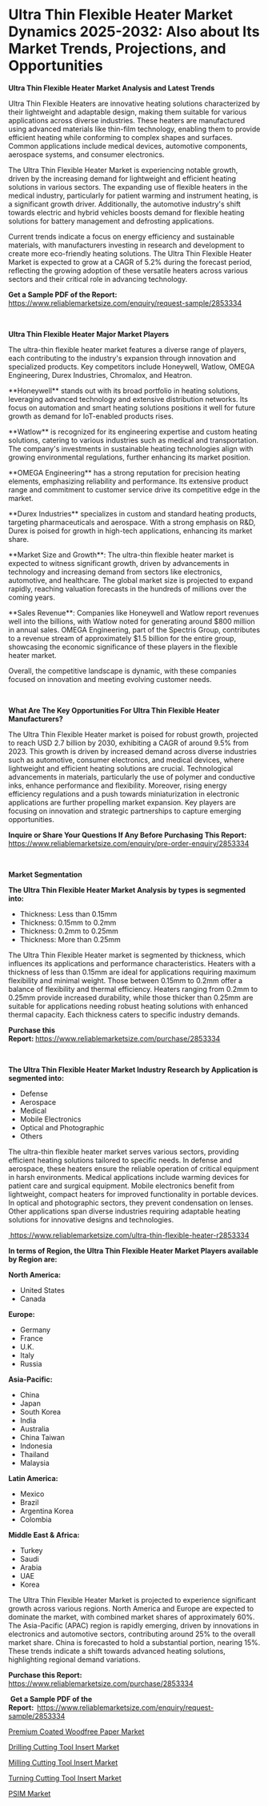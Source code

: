 <p><h1>Ultra Thin Flexible Heater Market Dynamics 2025-2032: Also about Its Market Trends, Projections, and Opportunities</h1></p><p><strong>Ultra Thin Flexible Heater Market Analysis and Latest Trends</strong></p>
<p><p>Ultra Thin Flexible Heaters are innovative heating solutions characterized by their lightweight and adaptable design, making them suitable for various applications across diverse industries. These heaters are manufactured using advanced materials like thin-film technology, enabling them to provide efficient heating while conforming to complex shapes and surfaces. Common applications include medical devices, automotive components, aerospace systems, and consumer electronics.</p><p>The Ultra Thin Flexible Heater Market is experiencing notable growth, driven by the increasing demand for lightweight and efficient heating solutions in various sectors. The expanding use of flexible heaters in the medical industry, particularly for patient warming and instrument heating, is a significant growth driver. Additionally, the automotive industry's shift towards electric and hybrid vehicles boosts demand for flexible heating solutions for battery management and defrosting applications.</p><p>Current trends indicate a focus on energy efficiency and sustainable materials, with manufacturers investing in research and development to create more eco-friendly heating solutions. The Ultra Thin Flexible Heater Market is expected to grow at a CAGR of 5.2% during the forecast period, reflecting the growing adoption of these versatile heaters across various sectors and their critical role in advancing technology.</p></p>
<p><strong>Get a Sample PDF of the Report:&nbsp;</strong> <a href="https://www.reliablemarketsize.com/enquiry/request-sample/2853334?utm_campaign=1836&utm_medium=2&utm_source=Github&utm_content=ia&utm_term=11032025&utm_id=ultra-thin-flexible-heater">https://www.reliablemarketsize.com/enquiry/request-sample/2853334</a></p>
<p>&nbsp;</p>
<p><strong>Ultra Thin Flexible Heater Major Market Players</strong></p>
<p><p>The ultra-thin flexible heater market features a diverse range of players, each contributing to the industry's expansion through innovation and specialized products. Key competitors include Honeywell, Watlow, OMEGA Engineering, Durex Industries, Chromalox, and Heatron.</p><p>**Honeywell** stands out with its broad portfolio in heating solutions, leveraging advanced technology and extensive distribution networks. Its focus on automation and smart heating solutions positions it well for future growth as demand for IoT-enabled products rises. </p><p>**Watlow** is recognized for its engineering expertise and custom heating solutions, catering to various industries such as medical and transportation. The company's investments in sustainable heating technologies align with growing environmental regulations, further enhancing its market position. </p><p>**OMEGA Engineering** has a strong reputation for precision heating elements, emphasizing reliability and performance. Its extensive product range and commitment to customer service drive its competitive edge in the market. </p><p>**Durex Industries** specializes in custom and standard heating products, targeting pharmaceuticals and aerospace. With a strong emphasis on R&D, Durex is poised for growth in high-tech applications, enhancing its market share.</p><p>**Market Size and Growth**: The ultra-thin flexible heater market is expected to witness significant growth, driven by advancements in technology and increasing demand from sectors like electronics, automotive, and healthcare. The global market size is projected to expand rapidly, reaching valuation forecasts in the hundreds of millions over the coming years.</p><p>**Sales Revenue**: Companies like Honeywell and Watlow report revenues well into the billions, with Watlow noted for generating around $800 million in annual sales. OMEGA Engineering, part of the Spectris Group, contributes to a revenue stream of approximately $1.5 billion for the entire group, showcasing the economic significance of these players in the flexible heater market. </p><p>Overall, the competitive landscape is dynamic, with these companies focused on innovation and meeting evolving customer needs.</p></p>
<p>&nbsp;</p>
<p><strong>What Are The Key Opportunities For Ultra Thin Flexible Heater Manufacturers?</strong></p>
<p><p>The Ultra Thin Flexible Heater market is poised for robust growth, projected to reach USD 2.7 billion by 2030, exhibiting a CAGR of around 9.5% from 2023. This growth is driven by increased demand across diverse industries such as automotive, consumer electronics, and medical devices, where lightweight and efficient heating solutions are crucial. Technological advancements in materials, particularly the use of polymer and conductive inks, enhance performance and flexibility. Moreover, rising energy efficiency regulations and a push towards miniaturization in electronic applications are further propelling market expansion. Key players are focusing on innovation and strategic partnerships to capture emerging opportunities.</p></p>
<p><strong>Inquire or Share Your Questions If Any Before Purchasing This Report:</strong> <a href="https://www.reliablemarketsize.com/enquiry/pre-order-enquiry/2853334?utm_campaign=1836&utm_medium=2&utm_source=Github&utm_content=ia&utm_term=11032025&utm_id=ultra-thin-flexible-heater">https://www.reliablemarketsize.com/enquiry/pre-order-enquiry/2853334</a></p>
<p>&nbsp;</p>
<p><strong>Market Segmentation</strong></p>
<p><strong>The Ultra Thin Flexible Heater Market Analysis by types is segmented into:</strong></p>
<p><ul><li>Thickness: Less than 0.15mm</li><li>Thickness: 0.15mm to 0.2mm</li><li>Thickness: 0.2mm to 0.25mm</li><li>Thickness: More than 0.25mm</li></ul></p>
<p><p>The Ultra Thin Flexible Heater market is segmented by thickness, which influences its applications and performance characteristics. Heaters with a thickness of less than 0.15mm are ideal for applications requiring maximum flexibility and minimal weight. Those between 0.15mm to 0.2mm offer a balance of flexibility and thermal efficiency. Heaters ranging from 0.2mm to 0.25mm provide increased durability, while those thicker than 0.25mm are suitable for applications needing robust heating solutions with enhanced thermal capacity. Each thickness caters to specific industry demands.</p></p>
<p><strong>Purchase this Report:&nbsp;</strong><a href="https://www.reliablemarketsize.com/purchase/2853334?utm_campaign=1836&utm_medium=2&utm_source=Github&utm_content=ia&utm_term=11032025&utm_id=ultra-thin-flexible-heater">https://www.reliablemarketsize.com/purchase/2853334</a></p>
<p>&nbsp;</p>
<p><strong>The Ultra Thin Flexible Heater Market Industry Research by Application is segmented into:</strong></p>
<p><ul><li>Defense</li><li>Aerospace</li><li>Medical</li><li>Mobile Electronics</li><li>Optical and Photographic</li><li>Others</li></ul></p>
<p><p>The ultra-thin flexible heater market serves various sectors, providing efficient heating solutions tailored to specific needs. In defense and aerospace, these heaters ensure the reliable operation of critical equipment in harsh environments. Medical applications include warming devices for patient care and surgical equipment. Mobile electronics benefit from lightweight, compact heaters for improved functionality in portable devices. In optical and photographic sectors, they prevent condensation on lenses. Other applications span diverse industries requiring adaptable heating solutions for innovative designs and technologies.</p></p>
<p><a href="https://www.reliablemarketsize.com/ultra-thin-flexible-heater-r2853334?utm_campaign=1836&utm_medium=2&utm_source=Github&utm_content=ia&utm_term=11032025&utm_id=ultra-thin-flexible-heater">&nbsp;https://www.reliablemarketsize.com/ultra-thin-flexible-heater-r2853334</a></p>
<p><strong>In terms of Region, the Ultra Thin Flexible Heater Market Players available by Region are:</strong></p>
<p>
    <p> <strong> North America: </strong>
        <ul>
            <li>United States</li>
            <li>Canada</li>
        </ul>
        </p> 
    <p> <strong> Europe: </strong>
        <ul>
            <li>Germany</li>
            <li>France</li>
            <li>U.K.</li>
            <li>Italy</li>
            <li>Russia</li>
        </ul>
        </p> 
    <p> <strong> Asia-Pacific: </strong>
        <ul>
            <li>China</li>
            <li>Japan</li>
            <li>South Korea</li>
            <li>India</li>
            <li>Australia</li>
            <li>China Taiwan</li>
            <li>Indonesia</li>
            <li>Thailand</li>
            <li>Malaysia</li>
        </ul>
        </p> 
    <p> <strong> Latin America: </strong>
        <ul>
            <li>Mexico</li>
            <li>Brazil</li>
            <li>Argentina Korea</li>
            <li>Colombia</li>
        </ul>
        </p> 
    <p> <strong> Middle East & Africa: </strong>
        <ul>
            <li>Turkey</li>
            <li>Saudi</li>
            <li>Arabia</li>
            <li>UAE</li>
            <li>Korea</li>
        </ul>
    </p>
    </p>
<p><p>The Ultra Thin Flexible Heater Market is projected to experience significant growth across various regions. North America and Europe are expected to dominate the market, with combined market shares of approximately 60%. The Asia-Pacific (APAC) region is rapidly emerging, driven by innovations in electronics and automotive sectors, contributing around 25% to the overall market share. China is forecasted to hold a substantial portion, nearing 15%. These trends indicate a shift towards advanced heating solutions, highlighting regional demand variations.</p></p>
<p><strong>Purchase this Report: </strong><a href="https://www.reliablemarketsize.com/purchase/2853334?utm_campaign=1836&utm_medium=2&utm_source=Github&utm_content=ia&utm_term=11032025&utm_id=ultra-thin-flexible-heater">https://www.reliablemarketsize.com/purchase/2853334</a></p>
<p>&nbsp;<strong>Get a Sample PDF of the Report:&nbsp;&nbsp;</strong><a href="https://www.reliablemarketsize.com/enquiry/request-sample/2853334?utm_campaign=1836&utm_medium=2&utm_source=Github&utm_content=ia&utm_term=11032025&utm_id=ultra-thin-flexible-heater">https://www.reliablemarketsize.com/enquiry/request-sample/2853334</a></p>
<p><strong></strong></p>
<p><p><a href="https://github.com/cernkomlkawi/Market-Research-Report-List-1/blob/main/premium-coated-woodfree-paper-market.md?utm_campaign=1836&utm_medium=2&utm_source=Github&utm_content=ia&utm_term=11032025&utm_id=ultra-thin-flexible-heater">Premium Coated Woodfree Paper Market</a></p><p><a href="https://github.com/abuegalawixo/Market-Research-Report-List-1/blob/main/drilling-cutting-tool-insert-market.md?utm_campaign=1836&utm_medium=2&utm_source=Github&utm_content=ia&utm_term=11032025&utm_id=ultra-thin-flexible-heater">Drilling Cutting Tool Insert Market</a></p><p><a href="https://github.com/kirstejuvet/Market-Research-Report-List-1/blob/main/milling-cutting-tool-insert-market.md?utm_campaign=1836&utm_medium=2&utm_source=Github&utm_content=ia&utm_term=11032025&utm_id=ultra-thin-flexible-heater">Milling Cutting Tool Insert Market</a></p><p><a href="https://github.com/godutetraeva/Market-Research-Report-List-1/blob/main/turning-cutting-tool-insert-market.md?utm_campaign=1836&utm_medium=2&utm_source=Github&utm_content=ia&utm_term=11032025&utm_id=ultra-thin-flexible-heater">Turning Cutting Tool Insert Market</a></p><p><a href="https://github.com/trossdushi7u/Market-Research-Report-List-1/blob/main/psim-market.md?utm_campaign=1836&utm_medium=2&utm_source=Github&utm_content=ia&utm_term=11032025&utm_id=ultra-thin-flexible-heater">PSIM Market</a></p></p>